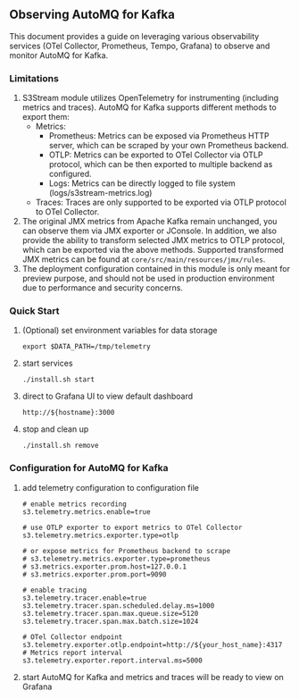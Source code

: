 ## Observing AutoMQ for Kafka

This document provides a guide on leveraging various observability services (OTel Collector, Prometheus, Tempo, Grafana)
to observe and monitor AutoMQ for Kafka.

### Limitations
1. S3Stream module utilizes OpenTelemetry for instrumenting (including metrics and traces). AutoMQ for Kafka supports different methods to export them:
   - Metrics:
     - Prometheus: Metrics can be exposed via Prometheus HTTP server, which can be scraped by your own Prometheus backend.  
     - OTLP: Metrics can be exported to OTel Collector via OTLP protocol, which can be then exported to multiple backend as configured.
     - Logs: Metrics can be directly logged to file system (logs/s3stream-metrics.log)
   - Traces: Traces are only supported to be exported via OTLP protocol to OTel Collector.
2. The original JMX metrics from Apache Kafka remain unchanged, you can observe them via JMX exporter or JConsole.
In addition, we also provide the ability to transform selected JMX metrics to OTLP protocol, which can be exported via the above methods.
Supported transformed JMX metrics can be found at `core/src/main/resources/jmx/rules`.
3. The deployment configuration contained in this module is only meant for preview purpose, and should not be used in production environment
due to performance and security concerns.


### Quick Start
1. (Optional) set environment variables for data storage
    ```
    export $DATA_PATH=/tmp/telemetry
    ```
2. start services
    ```
    ./install.sh start
    ```
3. direct to Grafana UI to view default dashboard
    ```
    http://${hostname}:3000
    ```
4. stop and clean up
    ```
    ./install.sh remove
    ```
   
### Configuration for AutoMQ for Kafka
1. add telemetry configuration to configuration file
    ```
    # enable metrics recording
    s3.telemetry.metrics.enable=true
   
    # use OTLP exporter to export metrics to OTel Collector
    s3.telemetry.metrics.exporter.type=otlp
   
    # or expose metrics for Prometheus backend to scrape
    # s3.telemetry.metrics.exporter.type=prometheus
    # s3.metrics.exporter.prom.host=127.0.0.1
    # s3.metrics.exporter.prom.port=9090 
   
    # enable tracing
    s3.telemetry.tracer.enable=true
    s3.telemetry.tracer.span.scheduled.delay.ms=1000
    s3.telemetry.tracer.span.max.queue.size=5120
    s3.telemetry.tracer.span.max.batch.size=1024
   
    # OTel Collector endpoint
    s3.telemetry.exporter.otlp.endpoint=http://${your_host_name}:4317
    # Metrics report interval
    s3.telemetry.exporter.report.interval.ms=5000
    ```
2. start AutoMQ for Kafka and metrics and traces will be ready to view on Grafana